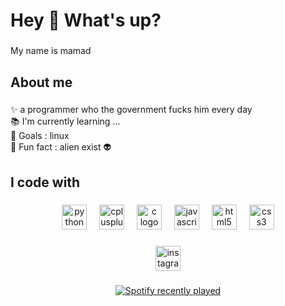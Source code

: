 <h1 align="left">Hey 👋 What's up?</h1>

###

<p align="left">My name is mamad</p>

###

<h2 align="left">About me</h2>

###

<p align="left">✨ a programmer who the government fucks him every day<br>📚 I'm currently learning ...<br>🎯 Goals : linux <br>🎲 Fun fact : alien exist 👽</p>

###

<h2 align="left">I code with</h2>

###

<div align="center">
  <img src="https://cdn.jsdelivr.net/gh/devicons/devicon/icons/python/python-original.svg" height="40" alt="python logo"  />
  <img width="12" />
  <img src="https://cdn.jsdelivr.net/gh/devicons/devicon/icons/cplusplus/cplusplus-original.svg" height="40" alt="cplusplus logo"  />
  <img width="12" />
  <img src="https://cdn.jsdelivr.net/gh/devicons/devicon/icons/c/c-original.svg" height="40" alt="c logo"  />
  <img width="12" />
  <img src="https://cdn.jsdelivr.net/gh/devicons/devicon/icons/javascript/javascript-original.svg" height="40" alt="javascript logo"  />
  <img width="12" />
  <img src="https://cdn.jsdelivr.net/gh/devicons/devicon/icons/html5/html5-original.svg" height="40" alt="html5 logo"  />
  <img width="12" />
  <img src="https://cdn.jsdelivr.net/gh/devicons/devicon/icons/css3/css3-original.svg" height="40" alt="css3 logo"  />
</div>

###

<div align="center">
  <a href="https://www.instagram.com/mmd_py04/" target="_blank">
    <img src="https://img.shields.io/static/v1?message=Instagram&logo=instagram&label=&color=E4405F&logoColor=white&labelColor=&style=for-the-badge" height="40" alt="instagram logo"  />
  </a>
</div>

###

<div align="center">
  <a href="https://open.spotify.com/user/3145stlirqansb4jtctfvnfnhcc4">
    <img src="https://spotify-recently-played-readme.vercel.app/api?count=3&unique=true" alt="Spotify recently played"  />
  </a>
</div>

###
